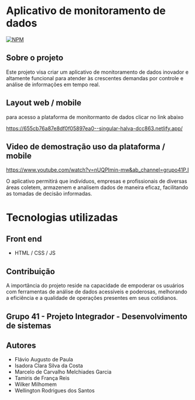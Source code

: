 # Aplicativo de monitoramento de dados
[![NPM](https://img.shields.io/npm/l/react)](https://github.com/Ngtech90/PI_Senac_Grupo_41/blob/main/LICENSE) 

## Sobre o projeto

Este projeto visa criar um aplicativo de monitoramento de dados inovador e altamente funcional para atender às crescentes demandas por controle e análise de informações em tempo real. 

## Layout web / mobile

para acesso a plataforma de monitormanto de dados clicar no link abaixo

https://655cb76a87e8df0f05897ea0--singular-halva-dcc863.netlify.app/

## Video de demostração uso da plataforma / mobile

https://www.youtube.com/watch?v=nUQPImin-mw&ab_channel=grupo41P.I

O aplicativo permitirá que indivíduos, empresas e profissionais de diversas áreas coletem, armazenem e analisem dados de maneira eficaz, facilitando as tomadas de decisão informadas.

# Tecnologias utilizadas

## Front end
- HTML / CSS / JS

## Contribuição

A importância do projeto reside na capacidade de empoderar os usuários com ferramentas de análise de dados acessíveis e poderosas, melhorando a eficiência e a qualidade de operações presentes em seus cotidianos.



## Grupo 41 - Projeto Integrador - Desenvolvimento de sistemas

## Autores

- Flávio Augusto de Paula
- Isadora Clara Silva da Costa
- Marcelo de Carvalho Melchiades Garcia
- Tamiris de França Reis
- Wilker Milhomem
- Wellington Rodrigues dos Santos

